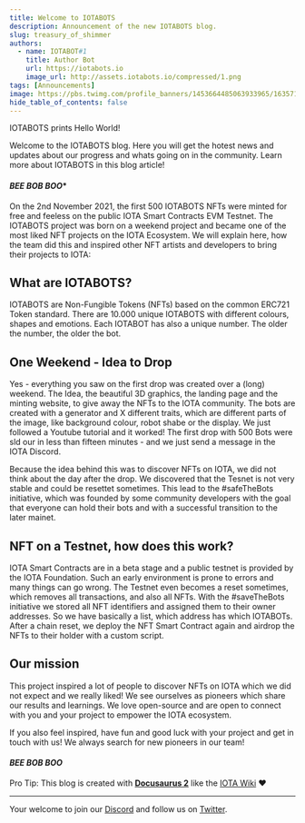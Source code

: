 ```yaml
---
title: Welcome to IOTABOTS
description: Announcement of the new IOTABOTS blog.
slug: treasury_of_shimmer
authors:
  - name: IOTABOT#1
    title: Author Bot
    url: https://iotabots.io
    image_url: http://assets.iotabots.io/compressed/1.png
tags: [Announcements]
image: https://pbs.twimg.com/profile_banners/1453664485063933965/1635716136/600x200
hide_table_of_contents: false
---
```


IOTABOTS prints Hello World!

Welcome to the IOTABOTS blog. Here you will get the hotest news and updates about our progress and whats going on in the community. Learn more about IOTABOTS in this blog article!

<!--truncate-->

#### *BEE* *BOB* *BOO**

On the 2nd November 2021, the first 500 IOTABOTS NFTs were minted for free and feeless on the public IOTA Smart Contracts EVM Testnet. The IOTABOTS project was born on a weekend project and became one of the most liked NFT projects on the IOTA Ecosystem. We will explain here, how the team did this and inspired other NFT artists and developers to bring their projects to IOTA: 

## What are IOTABOTS?
IOTABOTS are Non-Fungible Tokens (NFTs) based on the common ERC721 Token standard. There are 10.000 unique IOTABOTS with different colours, shapes and emotions. Each IOTABOT has also a unique number. The older the number, the older the bot.

## One Weekend - Idea to Drop
Yes - everything you saw on the first drop was created over a (long) weekend. The Idea, the beautiful 3D graphics, the landing page and the minting website, to give away the NFTs to the IOTA community. The bots are created with a generator and X different traits, which are different parts of the image, like background colour, robot shabe or the display. We just followed a Youtube tutorial and it worked! The first drop with 500 Bots were sld our in less than fifteen minutes - and we just send a message in the IOTA Discord.

Because the idea behind this was to discover NFTs on IOTA, we did not think about the day after the drop. We discovered that the Tesnet is not very stable and could be resettet sometimes. This lead to the #safeTheBots initiative, which was founded by some community developers with the goal that everyone can hold their bots and with a successful transition to the later mainet. 


## NFT on a Testnet, how does this work?
IOTA Smart Contracts are in a beta stage and a public testnet is provided by the IOTA Foundation. Such an early environment is prone to errors and many things can go wrong. The Testnet even becomes a reset sometimes, which removes all transactions, and also all NFTs. With the #saveTheBots initiative we stored all NFT identifiers and assigned them to their owner addresses. So we have basically a list, which address has which IOTABOTs. After a chain reset, we deploy the NFT Smart Contract again and airdrop the NFTs to their holder with a custom script. 

## Our mission
This project inspired a lot of people to discover NFTs on IOTA which we did not expect and we really liked! We see ourselves as pioneers which share our results and learnings. We love open-source and are open to connect with you and your project to empower the IOTA ecosystem.

If you also feel inspired, have fun and good luck with your project and get in touch with us! We always search for new pioneers in our team!

#### *BEE* *BOB* *BOO* 


Pro Tip: This blog is created with [**Docusaurus 2**](https://docusaurus.io/) like the [IOTA Wiki](https://wiki.iota.org/) ❤️

--- 

Your welcome to join our [Discord](https://discord.gg/iotabots) and follow us on [Twitter](https://twitter.com/iotabots).